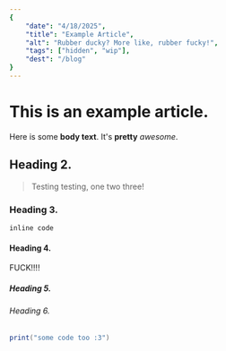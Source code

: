 ```yaml
---
{
    "date": "4/18/2025",
    "title": "Example Article",
    "alt": "Rubber ducky? More like, rubber fucky!",
    "tags": ["hidden", "wip"],
    "dest": "/blog"
}
---
```


# This is an example article.

Here is some **body text**. It's __pretty__ *awesome*.

## Heading 2.

> Testing testing, one two three!

### Heading 3.

`inline code`

#### Heading 4.

FUCK!!!!

##### Heading 5.
###### Heading 6.

```lua
print("some code too :3")
```
